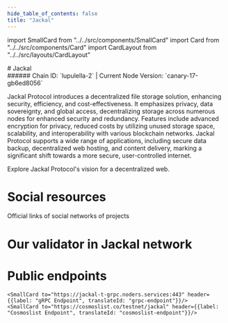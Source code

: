 ```yaml
---
hide_table_of_contents: false
title: "Jackal"
---
```


import SmallCard from "../../src/components/SmallCard"
import Card from "../../src/components/Card"
import CardLayout from "../../src/layouts/CardLayout"

<div class="h1-with-icon icon-jackal">
# Jackal
</div>
###### Chain ID: `lupulella-2` | Current Node Version: `canary-17-gb6ed8056`


Jackal Protocol introduces a decentralized file storage solution, enhancing security, efficiency, and cost-effectiveness. It emphasizes privacy, data sovereignty, and global access, decentralizing storage across numerous nodes for enhanced security and redundancy. Features include advanced encryption for privacy, reduced costs by utilizing unused storage space, scalability, and interoperability with various blockchain networks. Jackal Protocol supports a wide range of applications, including secure data backup, decentralized web hosting, and content delivery, marking a significant shift towards a more secure, user-controlled internet.

Explore Jackal Protocol's vision for a decentralized web.

# Social resources
Official links of social networks of projects

<CardLayout autoFitEnabled={false}>
    <SmallCard to="https://www.jackalprotocol.com/" header={{label: "Website", translateId: "social-telegram"}} iconPath="img/website-icon.svg"/>
    <SmallCard to="https://github.com/JackalLabs/canine-chain" header={{label: "GitHub", translateId: "social-telegram"}} iconPath="img/github-icon.svg"/>
    <SmallCard to="https://discord.com/invite/5GKym3p6rj" header={{label: "Discord", translateId: "social-telegram"}} iconPath="img/discord-icon.svg"/>
    <SmallCard to="https://twitter.com/Jackal_Protocol" header={{label: "X", translateId: "social-telegram"}} iconPath="img/x-icon.svg"/>
    <SmallCard to="https://t.me/+rtuZnbTlHaIzNjVh" header={{label: "Telegram", translateId: "social-telegram"}} iconPath="img/telegram-icon.svg"/>
</CardLayout>

# Our validator in Jackal network

<CardLayout autoFitEnabled={true}>
    <Card
        to="https://explorer.bccnodes.com/jackal-T/staking/jklvaloper132k95jan8ju92jtmkzr49vnusv5xvwvju27kpq"
        header={{
            label: "[NODERS]TEAM",
            translateId: "development-setup",
        }}
        body={{
            label: "Trusted blockchain validator",
        }}
        iconPath="img/kotlin-icon.svg"
    />
</CardLayout>

# Public endpoints

<CardLayout autoFitEnabled={true}>
    <SmallCard to="https://jackal-t-rpc.noders.services" header={{label: "RPC Endpoint", translateId: "rpc-endpoint"}}/>
    <SmallCard to="https://jackal-t-api.noders.services" header={{label: "API Endpoint", translateId: "api-endpoint"}}/>
    
    <SmallCard to="https://jackal-t-grpc.noders.services:443" header={{label: "gRPC Endpoint", translateId: "grpc-endpoint"}}/>
    <SmallCard to="https://cosmoslist.co/testnet/jackal" header={{label: "Cosmoslist Endpoint", translateId: "cosmoslist-endpoint"}}/>
</CardLayout>
